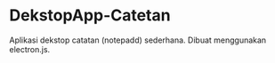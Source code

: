 # DekstopApp-Catetan

Aplikasi dekstop catatan (notepadd) sederhana. Dibuat menggunakan electron.js.
